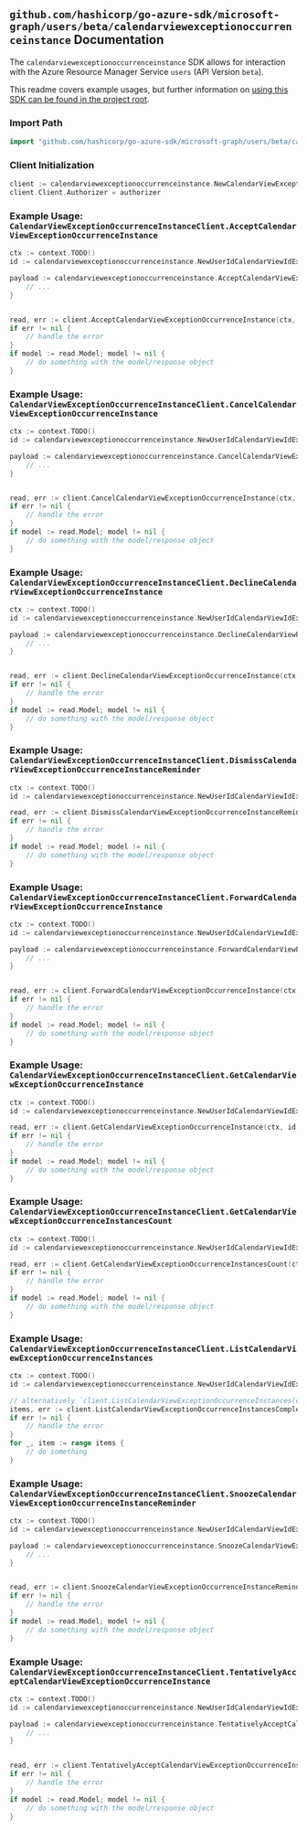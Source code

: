 
## `github.com/hashicorp/go-azure-sdk/microsoft-graph/users/beta/calendarviewexceptionoccurrenceinstance` Documentation

The `calendarviewexceptionoccurrenceinstance` SDK allows for interaction with the Azure Resource Manager Service `users` (API Version `beta`).

This readme covers example usages, but further information on [using this SDK can be found in the project root](https://github.com/hashicorp/go-azure-sdk/tree/main/docs).

### Import Path

```go
import "github.com/hashicorp/go-azure-sdk/microsoft-graph/users/beta/calendarviewexceptionoccurrenceinstance"
```


### Client Initialization

```go
client := calendarviewexceptionoccurrenceinstance.NewCalendarViewExceptionOccurrenceInstanceClientWithBaseURI("https://management.azure.com")
client.Client.Authorizer = authorizer
```


### Example Usage: `CalendarViewExceptionOccurrenceInstanceClient.AcceptCalendarViewExceptionOccurrenceInstance`

```go
ctx := context.TODO()
id := calendarviewexceptionoccurrenceinstance.NewUserIdCalendarViewIdExceptionOccurrenceIdInstanceID("userIdValue", "eventIdValue", "eventId1Value", "eventId2Value")

payload := calendarviewexceptionoccurrenceinstance.AcceptCalendarViewExceptionOccurrenceInstanceRequest{
	// ...
}


read, err := client.AcceptCalendarViewExceptionOccurrenceInstance(ctx, id, payload)
if err != nil {
	// handle the error
}
if model := read.Model; model != nil {
	// do something with the model/response object
}
```


### Example Usage: `CalendarViewExceptionOccurrenceInstanceClient.CancelCalendarViewExceptionOccurrenceInstance`

```go
ctx := context.TODO()
id := calendarviewexceptionoccurrenceinstance.NewUserIdCalendarViewIdExceptionOccurrenceIdInstanceID("userIdValue", "eventIdValue", "eventId1Value", "eventId2Value")

payload := calendarviewexceptionoccurrenceinstance.CancelCalendarViewExceptionOccurrenceInstanceRequest{
	// ...
}


read, err := client.CancelCalendarViewExceptionOccurrenceInstance(ctx, id, payload)
if err != nil {
	// handle the error
}
if model := read.Model; model != nil {
	// do something with the model/response object
}
```


### Example Usage: `CalendarViewExceptionOccurrenceInstanceClient.DeclineCalendarViewExceptionOccurrenceInstance`

```go
ctx := context.TODO()
id := calendarviewexceptionoccurrenceinstance.NewUserIdCalendarViewIdExceptionOccurrenceIdInstanceID("userIdValue", "eventIdValue", "eventId1Value", "eventId2Value")

payload := calendarviewexceptionoccurrenceinstance.DeclineCalendarViewExceptionOccurrenceInstanceRequest{
	// ...
}


read, err := client.DeclineCalendarViewExceptionOccurrenceInstance(ctx, id, payload)
if err != nil {
	// handle the error
}
if model := read.Model; model != nil {
	// do something with the model/response object
}
```


### Example Usage: `CalendarViewExceptionOccurrenceInstanceClient.DismissCalendarViewExceptionOccurrenceInstanceReminder`

```go
ctx := context.TODO()
id := calendarviewexceptionoccurrenceinstance.NewUserIdCalendarViewIdExceptionOccurrenceIdInstanceID("userIdValue", "eventIdValue", "eventId1Value", "eventId2Value")

read, err := client.DismissCalendarViewExceptionOccurrenceInstanceReminder(ctx, id)
if err != nil {
	// handle the error
}
if model := read.Model; model != nil {
	// do something with the model/response object
}
```


### Example Usage: `CalendarViewExceptionOccurrenceInstanceClient.ForwardCalendarViewExceptionOccurrenceInstance`

```go
ctx := context.TODO()
id := calendarviewexceptionoccurrenceinstance.NewUserIdCalendarViewIdExceptionOccurrenceIdInstanceID("userIdValue", "eventIdValue", "eventId1Value", "eventId2Value")

payload := calendarviewexceptionoccurrenceinstance.ForwardCalendarViewExceptionOccurrenceInstanceRequest{
	// ...
}


read, err := client.ForwardCalendarViewExceptionOccurrenceInstance(ctx, id, payload)
if err != nil {
	// handle the error
}
if model := read.Model; model != nil {
	// do something with the model/response object
}
```


### Example Usage: `CalendarViewExceptionOccurrenceInstanceClient.GetCalendarViewExceptionOccurrenceInstance`

```go
ctx := context.TODO()
id := calendarviewexceptionoccurrenceinstance.NewUserIdCalendarViewIdExceptionOccurrenceIdInstanceID("userIdValue", "eventIdValue", "eventId1Value", "eventId2Value")

read, err := client.GetCalendarViewExceptionOccurrenceInstance(ctx, id, calendarviewexceptionoccurrenceinstance.DefaultGetCalendarViewExceptionOccurrenceInstanceOperationOptions())
if err != nil {
	// handle the error
}
if model := read.Model; model != nil {
	// do something with the model/response object
}
```


### Example Usage: `CalendarViewExceptionOccurrenceInstanceClient.GetCalendarViewExceptionOccurrenceInstancesCount`

```go
ctx := context.TODO()
id := calendarviewexceptionoccurrenceinstance.NewUserIdCalendarViewIdExceptionOccurrenceID("userIdValue", "eventIdValue", "eventId1Value")

read, err := client.GetCalendarViewExceptionOccurrenceInstancesCount(ctx, id, calendarviewexceptionoccurrenceinstance.DefaultGetCalendarViewExceptionOccurrenceInstancesCountOperationOptions())
if err != nil {
	// handle the error
}
if model := read.Model; model != nil {
	// do something with the model/response object
}
```


### Example Usage: `CalendarViewExceptionOccurrenceInstanceClient.ListCalendarViewExceptionOccurrenceInstances`

```go
ctx := context.TODO()
id := calendarviewexceptionoccurrenceinstance.NewUserIdCalendarViewIdExceptionOccurrenceID("userIdValue", "eventIdValue", "eventId1Value")

// alternatively `client.ListCalendarViewExceptionOccurrenceInstances(ctx, id, calendarviewexceptionoccurrenceinstance.DefaultListCalendarViewExceptionOccurrenceInstancesOperationOptions())` can be used to do batched pagination
items, err := client.ListCalendarViewExceptionOccurrenceInstancesComplete(ctx, id, calendarviewexceptionoccurrenceinstance.DefaultListCalendarViewExceptionOccurrenceInstancesOperationOptions())
if err != nil {
	// handle the error
}
for _, item := range items {
	// do something
}
```


### Example Usage: `CalendarViewExceptionOccurrenceInstanceClient.SnoozeCalendarViewExceptionOccurrenceInstanceReminder`

```go
ctx := context.TODO()
id := calendarviewexceptionoccurrenceinstance.NewUserIdCalendarViewIdExceptionOccurrenceIdInstanceID("userIdValue", "eventIdValue", "eventId1Value", "eventId2Value")

payload := calendarviewexceptionoccurrenceinstance.SnoozeCalendarViewExceptionOccurrenceInstanceReminderRequest{
	// ...
}


read, err := client.SnoozeCalendarViewExceptionOccurrenceInstanceReminder(ctx, id, payload)
if err != nil {
	// handle the error
}
if model := read.Model; model != nil {
	// do something with the model/response object
}
```


### Example Usage: `CalendarViewExceptionOccurrenceInstanceClient.TentativelyAcceptCalendarViewExceptionOccurrenceInstance`

```go
ctx := context.TODO()
id := calendarviewexceptionoccurrenceinstance.NewUserIdCalendarViewIdExceptionOccurrenceIdInstanceID("userIdValue", "eventIdValue", "eventId1Value", "eventId2Value")

payload := calendarviewexceptionoccurrenceinstance.TentativelyAcceptCalendarViewExceptionOccurrenceInstanceRequest{
	// ...
}


read, err := client.TentativelyAcceptCalendarViewExceptionOccurrenceInstance(ctx, id, payload)
if err != nil {
	// handle the error
}
if model := read.Model; model != nil {
	// do something with the model/response object
}
```
